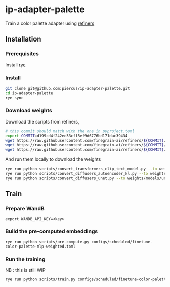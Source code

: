 # ip-adapter-palette

Train a color palette adapter using [refiners](https://github.com/finegrain-ai/refiners)

## Installation

### Prerequisites

Install [rye](https://github.com/mitsuhiko/rye)

### Install

```bash
git clone git@github.com:piercus/ip-adapter-palette.git
cd ip-adapter-palette
rye sync
```

### Download weights

Download the scripts from refiners, 

```bash
# this commit should match with the one in pyproject.toml
export COMMIT=d199cd4f242ee33cff8ef9d6776bd171dac39434
wget https://raw.githubusercontent.com/finegrain-ai/refiners/${COMMIT}/scripts/conversion/convert_transformers_clip_text_model.py -O scripts/convert_transformers_clip_text_model.py
wget https://raw.githubusercontent.com/finegrain-ai/refiners/${COMMIT}/scripts/conversion/convert_diffusers_autoencoder_kl.py -O scripts/convert_diffusers_autoencoder_kl.py
wget https://raw.githubusercontent.com/finegrain-ai/refiners/${COMMIT}/scripts/conversion/convert_diffusers_unet.py -O scripts/convert_diffusers_unet.py
```
And run them locally to download the weights
```bash
rye run python scripts/convert_transformers_clip_text_model.py --to weights/models/CLIPTextEncoderL.safetensors
rye run python scripts/convert_diffusers_autoencoder_kl.py --to weights/models/lda.safetensors
rye run python scripts/convert_diffusers_unet.py --to weights/models/unet.safetensors
```

## Train

### Prepare WandB

```
export WANDB_API_KEY=<key>
```

### Build the pre-computed embeddings

```
rye run python scripts/pre-compute.py configs/scheduled/finetune-color-palette-mlp-weighted.toml
```

### Run the training

NB : this is still WIP

```bash
rye run python scripts/train.py configs/scheduled/finetune-color-palette-mlp-weighted.toml
```
